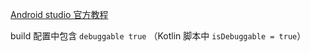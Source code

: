 [Android studio 官方教程](https://developer.android.com/studio/debug?hl=zh-cn)

 build 配置中包含 `debuggable true` （Kotlin 脚本中 `isDebuggable = true`）

